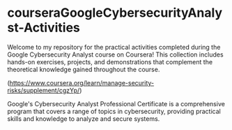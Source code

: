 # courseraGoogleCybersecurityAnalyst-Activities

Welcome to my repository for the practical activities completed during the Google Cybersecurity Analyst course on Coursera! This collection includes hands-on exercises, projects, and demonstrations that complement the theoretical knowledge gained throughout the course.

(https://www.coursera.org/learn/manage-security-risks/supplement/cgzYp/) 

Google's Cybersecurity Analyst Professional Certificate is a comprehensive program that covers a range of topics in cybersecurity, providing practical skills and knowledge to analyze and secure systems.
